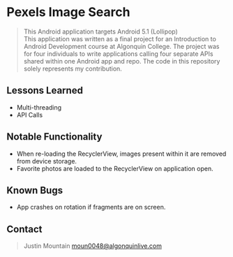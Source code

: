# Pexels Image Search
> This Android application targets Android 5.1 (Lollipop)  
> This application was written as a final project for an Introduction to Android Development course at Algonquin College. The project was for four individuals to write applications calling four separate APIs shared within one Android app and repo. The code in this repository solely represents my contribution. 

## Lessons Learned
 - Multi-threading
 - API Calls

## Notable Functionality
 - When re-loading the RecyclerView, images present within it are removed from device storage.
 - Favorite photos are loaded to the RecyclerView on application open.

## Known Bugs
 - App crashes on rotation if fragments are on screen.

## Contact
> Justin Mountain
> moun0048@algonquinlive.com
